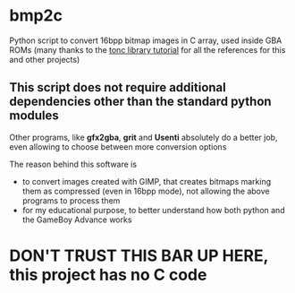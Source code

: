 # bmp2c
Python script to convert 16bpp bitmap images in C array, used inside GBA ROMs (many thanks to the [tonc library tutorial](https://www.coranac.com/tonc/text/toc.htm) for all the references for this and other projects)

## This script does not require additional dependencies other than the standard python modules
Other programs, like **gfx2gba**, **grit** and **Usenti** absolutely do a better job, even allowing to choose between more conversion options

The reason behind this software is
 - to convert images created with GIMP, that creates bitmaps marking them as compressed (even in 16bpp mode), not allowing the above programs to process them
 - for my educational purpose, to better understand how both python and the GameBoy Advance works

# DON'T TRUST THIS BAR UP HERE, this project has no C code
